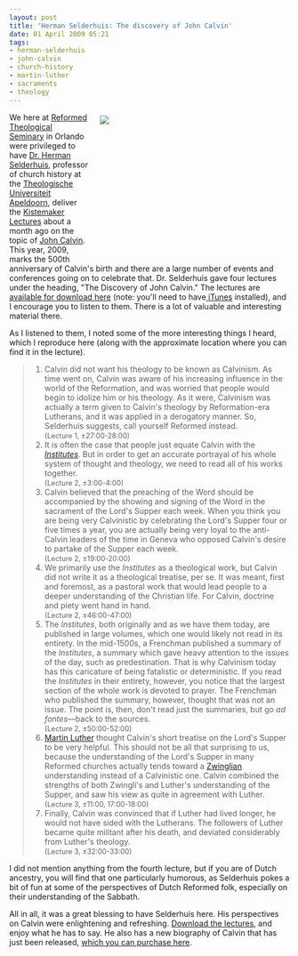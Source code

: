 ```yaml
---
layout: post
title: 'Herman Selderhuis: The discovery of John Calvin'
date: 01 April 2009 05:21
tags:
- herman-selderhuis
- john-calvin
- church-history
- martin-luther
- sacraments
- theology
---
```

<div style="float: right; margin: 5px 1px 0px 20px; width: 340px; height: 255px;"><img src="https://dl.dropboxusercontent.com/u/3897986/Jake%20Blog%20Images/herman-selderhuis.png" /></div>
We here at <a href="http://www.rts.edu/site/about/campuses/orlando/index.aspx">Reformed Theological Seminary</a> in Orlando were privileged to have <a href="http://www.tua.nl/index.php?paginaID=33">Dr. Herman Selderhuis</a>, professor of church history at the <a href="http://www.tua.nl/">Theologische Universiteit Apeldoorn</a>, deliver the <a href="http://www.rts.edu/site/rtsnearyou/orlando/newsdetails.aspx?news_id=1216">Kistemaker Lectures</a> about a month ago on the topic of <a href="http://en.wikipedia.org/wiki/John_Calvin">John Calvin</a>. This year, 2009, marks the 500th anniversary of Calvin's birth and there are a large number of events and conferences going on to celebrate that.  Dr. Selderhuis gave four lectures under the heading, "The Discovery of John Calvin."  The lectures are <a href="http://itunes.rts.edu/">available for download here</a> (note: you'll need to have<a href="http://www.apple.com/itunes"> iTunes</a> installed), and I encourage you to listen to them.  There is a lot of valuable and interesting material there.

As I listened to them, I noted some of the more interesting things I heard, which I reproduce here (along with the approximate location where you can find it in the lecture).

<blockquote>
<ol>
<li>Calvin did not want his theology to be known as Calvinism.  As time went on, Calvin was aware of his increasing influence in the world of the Reformation, and was worried that people would begin to idolize him or his theology.  As it were, Calvinism was actually a term given to Calvin's theology by Reformation-era Lutherans, and it was applied in a derogatory manner.  So, Selderhuis suggests, call yourself Reformed instead.<br /><span style="font-size: 90%;">(Lecture 1, &plusmn;27:00-28:00)</span></li>
<li>It is often the case that people just equate Calvin with the <a href="http://www.ccel.org/ccel/calvin/institutes.html"><span style="font-style: italic;">Institutes</span></a>. But in order to get an accurate portrayal of his whole system of thought and theology, we need to read all of his works together.<br /><span style="font-size: 90%;">(Lecture 2, &plusmn;3:00-4:00)</span></li>
<li>Calvin believed that the preaching of the Word should be accompanied by the showing and signing of the Word in the sacrament of the Lord's Supper each week.  When you think you are being very Calvinistic by celebrating the Lord's Supper four or five times a year, you are actually being very loyal to the anti-Calvin leaders of the time in Geneva who opposed Calvin's desire to partake of the Supper each week.<br /><span style="font-size: 90%;">(Lecture 2, &plusmn;19:00-20:00)</span></li>
<li>We primarily use the <span style="font-style: italic;">Institutes</span> as a theological work, but Calvin did not write it as a theological treatise, per se.  It was meant, first and foremost, as a pastoral work that would lead people to a deeper understanding of the Christian life.  For Calvin, doctrine and piety went hand in hand.<br /><span style="font-size: 90%;">(Lecture 2, &plusmn;46:00-47:00)</span></li>
<li>The <span style="font-style: italic;">Institutes</span>, both originally and as we have them today, are published in large volumes, which one would likely not read in its entirety.  In the mid-1500s, a Frenchman published a summary of the <span style="font-style: italic;">Institutes</span>, a summary which gave heavy attention to the issues of the day, such as predestination.  That is why Calvinism today has this caricature of being fatalistic or deterministic.  If you read the <span style="font-style: italic;">Institutes </span>in their entirety, however, you notice that the largest section of the whole work is devoted to prayer.  The Frenchman who published the summary, however, thought that was not an issue.  The point is, then, don't read just the summaries, but go <span style="font-style: italic;">ad fontes</span>&mdash;back to the sources.<br /><span style="font-size: 90%;">(Lecture 2, &plusmn;50:00-52:00)</span></li>
<li><a href="http://en.wikipedia.org/wiki/Martin_Luther">Martin Luther</a> thought Calvin's short treatise on the Lord's Supper to be very helpful.  This should not be all that surprising to us, because the understanding of the Lord's Supper in many Reformed churches actually tends toward a <a href="http://en.wikipedia.org/wiki/Zwingli">Zwinglian</a> understanding instead of a Calvinistic one.  Calvin combined the strengths of both Zwingli's and Luther's understanding of the Supper, and saw his view as quite in agreement with Luther.<br /><span style="font-size: 90%;">(Lecture 3, &plusmn;11:00, 17:00-18:00)</span></li>
<li>Finally, Calvin was convinced that if Luther had lived longer, he would not have sided with the Lutherans.  The followers of Luther became quite militant after his death, and deviated considerably from Luther's theology.<br /><span style="font-size: 90%;">(Lecture 3, &plusmn;32:00-33:00)</span></li>
</ol>
</blockquote>

I did not mention anything from the fourth lecture, but if you are of Dutch ancestry, you will find that one particularly humorous, as Selderhuis pokes a bit of fun at some of the perspectives of Dutch Reformed folk, especially on their understanding of the Sabbath.

All in all, it was a great blessing to have Selderhuis here.  His perspectives on Calvin were enlightening and refreshing.  <a href="http://itunes.rts.edu/">Download the lectures</a>, and enjoy what he has to say.  He also has a new biography of Calvin that has just been released, <a href="http://www.amazon.com/John-Calvin-Pilgrims-Herman-Selderhuis/dp/0830829210">which you can purchase here</a>.
